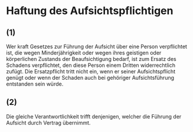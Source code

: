 # Haftung des Aufsichtspflichtigen



## (1)

 Wer kraft Gesetzes zur Führung der Aufsicht über eine Person verpflichtet ist, die wegen Minderjährigkeit oder wegen ihres geistigen oder körperlichen Zustands der Beaufsichtigung bedarf, ist zum Ersatz des Schadens verpflichtet, den diese Person einem Dritten widerrechtlich zufügt. Die Ersatzpflicht tritt nicht ein, wenn er seiner Aufsichtspflicht genügt oder wenn der Schaden auch bei gehöriger Aufsichtsführung entstanden sein würde.

## (2)

 Die gleiche Verantwortlichkeit trifft denjenigen, welcher die Führung der Aufsicht durch Vertrag übernimmt. 

